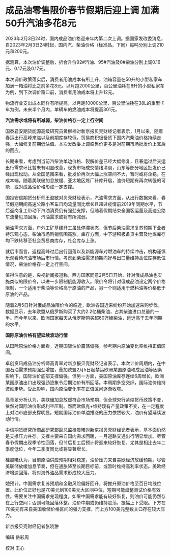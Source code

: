 # 成品油零售限价春节假期后迎上调 加满50升汽油多花8元

2023年2月3日24时，国内成品油价格迎来年内第二次上调。据国家发改委消息，自2023年2月3日24时起，国内汽、柴油价格（标准品，下同）每吨分别上调210元和200元。

据测算，本次油价调整后，折合升价92#汽油、95#汽油及0#柴油分别上调0.16元、0.17元及0.17元。

本次调价政策落实后，消费者用油成本有所上升，油箱容量在50升的小型私家车加满一箱油将比之前多花8元。以月跑2000公里，百公里油耗在8升的小型私家车为例，到下次调价窗口前，消费者用油成本将上升12元。

物流行业支出成本同样有所提高，以月跑10000公里，百公里油耗在38L的重型卡车为例，未来半个月内，单辆车的燃油成本将提高301元。

**汽油需求或将有所减弱，柴油价格存一定上行空间**

国泰君安期货能源高级研究员黄柳楠对新京报贝壳财经记者表示，1月以来，随着春运出行高峰来临以及前期库存较低，贸易商积极备货下国内汽柴油价格持续走强，大幅修复前期低估值。本次发改委上调临售价更多是对前期市场批发价上涨后的回应。

长期来看，考虑到当前汽柴油单边价格、裂解价差已经大幅修复，且春运过后交运出行需求环比暂未有明显改善，现货市场成交情绪清淡，山东等部分地区批发价已经出现松动。从全国范围来看，批发价再次大幅上涨空间不大，暂时或将企稳。在成本端，随着美联储加息放缓、亚太地区炼厂补库开启，油价短期有再次转强的可能，或对成品油价格形成一定支撑。

国投安信期货分析师王盈敏对贝壳财经表示，汽油需求方面，从出行数据来看，春节假期期间高速公路小客车日均流量同比增长且超过疫情前2019年同期水平，节后返岗复工带动下汽油消费仍有强劲支撑，但随着假期结束全国客运量及高速公路车流量见顶回落，汽油需求或将有所减弱。

柴油需求方面，户外工矿基建开工虽处停滞状态，但节后柴油需求复苏预期下业者持乐观心态，柴油市场购销氛围高涨。库存方面，中下游积极备货主营及地炼库存均下跌转移至社会贸易商库存，社会库存上涨。

就后市而言，返程高峰过后出行回落以及新能源车对燃油车的持续冲击，机构谨慎乐观看待汽油市场后市行情。考虑到柴油需求预期向好与出口量维持高位库存低位情况，柴油价格存一定上行空间。

值得注意的是，央视新闻报道称，西方国家同意2月5日开始，针对俄成品油也实施类似的限价令，以进一步限制俄能源收入。限价令将针对俄成品油设定两个价格限制，一个适用于柴油等价格高于原油的产品，另一个则适用于燃料油等价格低于原油的产品。

随着2月5日针对俄成品油限价令的临近，欧洲各国近来纷纷开始加速采购步伐。数据显示，去年欧盟从俄罗斯购买了大约2.2亿桶柴油，占其柴油进口总量的一半。而今年以来，欧洲国家每天从俄罗斯购买超60万桶柴油，远远高于去年同期的水平。

**国际原油价格有望延续波动行情**

从国际原油价格方面看，近期国际油价震荡偏强，参考期内原油变化率维持正值区间。

卓创资讯成品油分析师高青翠对新京报贝壳财经记者表示，本次计价周期内，在中国石油需求预期强劲增加，叠加欧盟2月5日起禁运欧洲某国原油和成品油等因素影响下，国际油价底部支撑偏强。但另一方面，美国原油库存连续6周增长，欧洲某国原油出口出现强劲迹象令后期油价有所回落。本周期多空交织，国际油价维持波动走势。受此影响，国内原油变化率在正值区间逐渐收窄。

高青翠分析认为，美联储加息放缓符合市场预期，但全球央行紧缩货币政策不变，依然对国际油价形成利空压制。然而欧佩克+维持现有产量政策不变，在一定程度上对油市底部支撑明显。短期国际油价单边推涨的压力依然较大，油价有望延续波动行情。

中信期货研究所商品研究部副总监桂晨曦对新京报贝壳财经记者表示，基本面仍然是支撑压力并存。支撑主要来自国内需求回暖，一月道路交通出行明显增加。尽管春节假期出现季节性回落，但节后复工后预计将迎来较好恢复。尤其是相比去年二季度低位，今年二季度同比或将显著增长。

桂晨曦认为，目前原油供应预期相对稳定，油价压力来自美欧经济放缓预期。尽管美联储放缓加息节奏，但在通胀降至长期目标前，或暂时维持高利率状态。美欧经济增速回落，将对海外油品需求形成较大压力。

她预计，中国需求复苏预期和金融风险偏好回升，将推升原油价格至百日均线位置。此价位正好也是70美元到100美元大区间中位，短期可能盘整测试价格有效性。需要关注中国需求兑现程度。如果中国需求能有较好恢复，则油价可能仍然存在上行空间；否则可能回落休整。油价中期或仍维持震荡，振幅上下受限。下方在70美元有来自美国收储价格区间的强力支撑，而上方100美元整数关口存在较大压力。

新京报贝壳财经记者张晓翀

编辑 岳彩周

校对 王心

